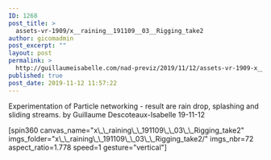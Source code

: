 ```yaml
---
ID: 1268
post_title: >
  assets-vr-1909/x__raining__191109__03__Rigging_take2
author: gicomadmin
post_excerpt: ""
layout: post
permalink: >
  http://guillaumeisabelle.com/nad-previz/2019/11/12/assets-vr-1909-x__raining__191109__03__rigging_take2/
published: true
post_date: 2019-11-12 11:57:22
---
```

<!-- wp:paragraph -->

Experimentation of Particle networking - result are rain drop, splashing and sliding streams. by Guillaume Descoteaux-Isabelle 19-11-12

<!-- /wp:paragraph -->

<!-- wp:shortcode --> [spin360 canvas_name="x\_\_raining\_\_191109\_\_03\_\_Rigging_take2" imgs_folder="x\_\_raining\_\_191109\_\_03\_\_Rigging_take2/" imgs_nbr=72 aspect_ratio=1.778 speed=1 gesture="vertical"] 

<!-- /wp:shortcode -->
